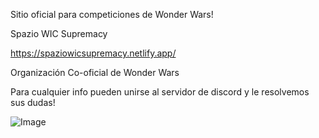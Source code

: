 Sitio oficial para competiciones de Wonder Wars!

Spazio WIC Supremacy

https://spaziowicsupremacy.netlify.app/

Organización Co-oficial de Wonder Wars

Para cualquier info pueden unirse al servidor de discord y le resolvemos sus dudas!


![Image](https://github.com/user-attachments/assets/a8ff9c1e-c1ae-4f91-950a-8aa71a496456)
